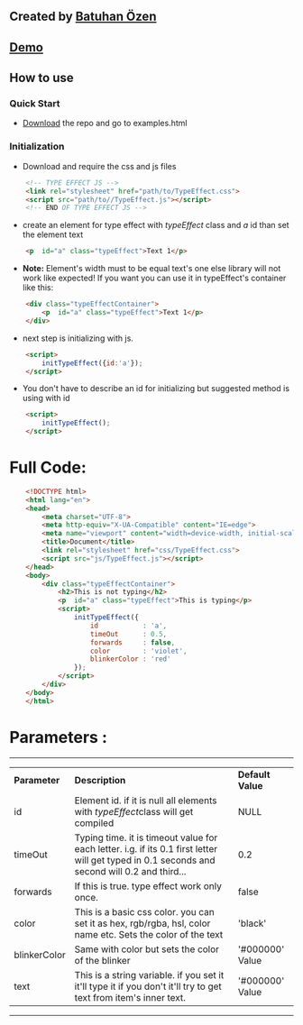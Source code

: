 ## Created by [Batuhan Özen](https://batuhanozen.com)
## [Demo](demo)
## How to use
### Quick Start
- [Download](https://github.com/bb7hn/TypeEffectJS/archive/refs/heads/main.zip) the repo and go to examples.html
### Initialization
- Download and require the css and js files
```html
    <!-- TYPE EFFECT JS -->
    <link rel="stylesheet" href="path/to/TypeEffect.css">
    <script src="path/to//TypeEffect.js"></script>
    <!-- END OF TYPE EFFECT JS -->
```
- create an element for type effect with *typeEffect* class and *a* id than set the element text
```html
    <p  id="a" class="typeEffect">Text 1</p>
```
- **Note:** Element's width must to be equal text's one else library will not work like expected! If you want you can use it in typeEffect's container like this:
```html
    <div class="typeEffectContainer">
        <p  id="a" class="typeEffect">Text 1</p>
    </div>
```  
- next step is initializing with js.
```html
    <script>
        initTypeEffect({id:'a'});
    </script>
```
- You don't have to describe an id for initializing but suggested method is using with id
```html
    <script>
        initTypeEffect();
    </script>
```
# Full Code:
```html
    <!DOCTYPE html>
    <html lang="en">
    <head>
        <meta charset="UTF-8">
        <meta http-equiv="X-UA-Compatible" content="IE=edge">
        <meta name="viewport" content="width=device-width, initial-scale=1.0">
        <title>Document</title>
        <link rel="stylesheet" href="css/TypeEffect.css">
        <script src="js/TypeEffect.js"></script>
    </head>
    <body>
        <div class="typeEffectContainer">
            <h2>This is not typing</h2>
            <p  id="a" class="typeEffect">This is typing</p>
            <script>
                initTypeEffect({
                    id           : 'a',
                    timeOut      : 0.5,
                    forwards     : false,
                    color        : 'violet',
                    blinkerColor : 'red'
                });
            </script>
        </div>
    </body>
    </html>
```
# Parameters :
<hr>
<table>
    <tr>
        <td><b>Parameter</b></td>
        <td><b>Description</b></td>
        <td><b>Default Value</b></td>
    </tr>
    <tr>
        <td>id</td>
        <td>Element id. if it is null all elements with <i>typeEffect</i>class will get compiled</td>
        <td>NULL</td>
    </tr>
    <tr>
        <td>timeOut</td>
        <td>Typing time. it is timeout value for each letter. i.g. if its 0.1 first letter will get typed in 0.1 seconds and second will 0.2 and third...</td>
        <td>0.2</td>
    </tr>
    <tr>
        <td>forwards</td>
        <td>If this is true. type effect work only once.</td>
        <td>false</td>
    </tr>
    <tr>
        <td>color</td>
        <td>This is a basic css color. you can set it as hex, rgb/rgba, hsl, color name etc. Sets the color of the text</td>
        <td>'black'</td>
    </tr>
    <tr>
        <td>blinkerColor</td>
        <td>Same with color but sets the color of the blinker</td>
        <td>'#000000' Value</td>
    </tr>
    <tr>
        <td>text</td>
        <td>This is a string variable. if you set it it'll type it if you don't it'll try to get text from item's inner text.</td>
        <td>'#000000' Value</td>
    </tr>
</table>
<hr>